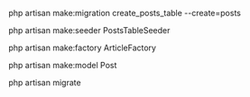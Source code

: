php artisan make:migration create_posts_table --create=posts

php artisan make:seeder PostsTableSeeder

php artisan make:factory ArticleFactory

php artisan make:model Post

php artisan migrate